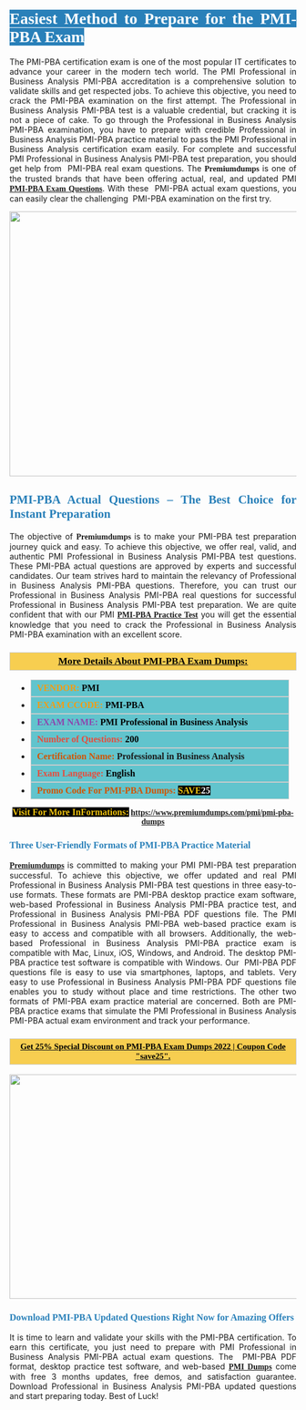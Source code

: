 <h1 style="text-align: justify;"><span style="color:#ffffff;"><span style="font-family:Georgia,serif;"><strong><span style="background-color:#2980b9;">Easiest Method to Prepare for the PMI-PBA Exam</span></strong></span></span></h1>

<p style="text-align: justify;">The PMI-PBA certification exam is one of the most popular IT certificates to advance your career in the modern tech world. The PMI Professional in Business Analysis PMI-PBA accreditation is a comprehensive solution to validate skills and get respected jobs. To achieve this objective, you need to crack the PMI-PBA examination on the first attempt. The Professional in Business Analysis PMI-PBA test is a valuable credential, but cracking it is not a piece of cake. To go through the Professional in Business Analysis PMI-PBA examination, you have to prepare with credible Professional in Business Analysis PMI-PBA practice material to pass the PMI Professional in Business Analysis certification exam easily. For complete and successful PMI Professional in Business Analysis PMI-PBA test preparation, you should get help from  PMI-PBA real exam questions. The <span style="font-size:14px;"><span style="font-family:Georgia,serif;"><strong>Premiumdumps</strong></span></span> is one of the trusted brands that have been offering actual, real, and updated PMI <span style="font-family:Georgia,serif;"><strong><a href="https://www.premiumdumps.com/pmi/pmi-pba-dumps">PMI-PBA Exam Questions</a></strong></span>. With these  PMI-PBA actual exam questions, you can easily clear the challenging  PMI-PBA examination on the first try.</p>

<p style="text-align: center;"><a href="https://www.premiumdumps.com/pmi/pmi-pba-dumps"><img alt="" src="https://i.imgur.com/VJaqCPg.jpeg" style="width: 700px; height: 465px;" /></a></p>

<h2 style="text-align: justify;"><span style="color:#2980b9;"><span style="font-family:Georgia,serif;"><strong>PMI-PBA Actual Questions – The Best Choice for Instant Preparation</strong></span></span></h2>

<p style="text-align: justify;">The objective of <span style="font-size:14px;"><span style="font-family:Georgia,serif;"><strong>Premiumdumps </strong></span></span>is to make your PMI-PBA test preparation journey quick and easy. To achieve this objective, we offer real, valid, and authentic PMI Professional in Business Analysis PMI-PBA test questions. These PMI-PBA actual questions are approved by experts and successful candidates. Our team strives hard to maintain the relevancy of Professional in Business Analysis PMI-PBA questions. Therefore, you can trust our Professional in Business Analysis PMI-PBA real questions for successful Professional in Business Analysis PMI-PBA test preparation. We are quite confident that with our PMI <span style="font-family:Georgia,serif;"><strong><a href="https://www.premiumdumps.com/pmi/pmi-pba-dumps">PMI-PBA Practice Test</a></strong></span> you will get the essential knowledge that you need to crack the Professional in Business Analysis PMI-PBA examination with an excellent score.</p>

<h3 style="background: #f7ce50; border: 1px solid rgb(204, 204, 204); padding: 5px 10px; text-align: center;"><span style="font-family:Georgia,serif;"><u><u><span style="color:#000000;"><span style="font-size:11pt"><span style="line-height:normal"><b><span style="font-size:13.0pt"><span cambria="">More Details About PMI-PBA Exam Dumps:</span></span></b></span></span></span></u></u></span></h3>

<ul>
	<li style="margin:0cm 10pt">
	<div style="background:#61c4cd; border: 1px solid rgb(204, 204, 204); padding: 5px 10px; text-align: justify;"><span style="font-family:Georgia,serif;"><span style="font-size:11pt"><span style="line-height:normal"><b><span style="font-size:12.0pt"><span new="" roman="" times=""><span style="color:#f39c12;">VENDOR:</span> <span style="color:#000000;">PMI</span></span></span></b></span></span></span></div>
	</li>
	<li style="margin:0cm 10pt">
	<div style="background: #61c4cd; border: 1px solid rgb(204, 204, 204); padding: 5px 10px; text-align: justify;"><span style="font-family:Georgia,serif;"><span style="font-size:11pt"><span style="line-height:normal"><b><span style="font-size:12.0pt"><span new="" roman="" times=""><span style="color:#f39c12;">EXAM CCODE:</span> <span style="color:#000000;">PMI-PBA</span></span></span></b></span></span></span></div>
	</li>
	<li style="margin:0cm 10pt">
	<div style="background: #61c4cd; border: 1px solid rgb(204, 204, 204); padding: 5px 10px; text-align: justify;"><span style="font-family:Georgia,serif;"><span style="font-size:11pt"><span style="line-height:normal"><b><span style="font-size:12.0pt"><span new="" roman="" times=""><span style="color:#8e44ad;">EXAM NAME:</span> <span style="color:#000000;">PMI Professional in Business Analysis</span></span></span></b></span></span></span></div>
	</li>
	<li style="margin:0cm 10pt">
	<div style="background: #61c4cd; border: 1px solid rgb(204, 204, 204); padding: 5px 10px;"><span style="font-family:Georgia,serif;"><span style="font-size:11pt"><span style="line-height:normal"><b><span style="font-size:12.0pt"><span new="" roman="" times=""><span style="color:#e74c3c;">Number of Questions:</span><span style="color:#000000;"><span style="color:#f1c40f;"> </span>200</span></span></span></b></span></span></span></div>
	</li>
	<li style="margin:0cm 10pt">
	<div style="background: #61c4cd; border: 1px solid rgb(204, 204, 204); padding: 5px 10px; text-align: justify;"><span style="font-family:Georgia,serif;"><span style="font-size:11pt"><span style="line-height:normal"><b><span style="font-size:12.0pt"><span new="" roman="" times=""><span style="color:#d35400;">Certification Name:</span> Professional in Business Analysis</span></span></b></span></span></span></div>
	</li>
	<li style="margin:0cm 10pt">
	<div style="background: #61c4cd; border: 1px solid rgb(204, 204, 204); padding: 5px 10px; text-align: justify;"><span style="font-family:Georgia,serif;"><span style="font-size:11pt"><span style="line-height:normal"><b><span style="font-size:12.0pt"><span new="" roman="" times=""><span style="color:#e74c3c;">Exam Language:</span> <span style="color:#000000;">English</span></span></span></b></span></span></span></div>
	</li>
	<li style="margin:0cm 10pt">
	<div style="background: #61c4cd; border: 1px solid rgb(204, 204, 204); padding: 5px 10px;"><span style="font-family:Georgia,serif;"><span style="font-size:11pt"><span style="line-height:normal"><b><span style="font-size:12.0pt"><span new="" roman="" times=""><span style="color:#d35400;">Promo Code For PMI-PBA Dumps:</span><span style="color:#f1c40f;"> <span style="background-color:#000000;">SAVE</span></span><span style="color:#ffffff;"><span style="background-color:#000000;">25</span></span></span></span></b></span></span></span></div>
	</li>
</ul>

<p style="text-align: center;"><span style="font-family:Georgia,serif;"><strong><span style="font-size:16px;"><span style="color:#f1c40f;"><span style="background-color:#000000;">Visit For More InFormations:</span></span></span> <a href="https://www.premiumdumps.com/pmi/pmi-pba-dumps">https://www.premiumdumps.com/pmi/pmi-pba-dumps</a></strong></span></p>

<h3 style="text-align: justify;"><span style="color:#2980b9;"><span style="font-family:Georgia,serif;"><strong><strong><strong>Three User-Friendly Formats of PMI-PBA Practice Material </strong></strong></strong></span></span></h3>

<p style="text-align: justify;"><span style="font-size:14px;"><span style="font-family:Georgia,serif;"><strong><a href="https://www.premiumdumps.com/">Premiumdumps</a> </strong></span></span>is committed to making your PMI PMI-PBA test preparation successful. To achieve this objective, we offer updated and real PMI Professional in Business Analysis PMI-PBA test questions in three easy-to-use formats. These formats are PMI-PBA desktop practice exam software, web-based Professional in Business Analysis PMI-PBA practice test, and Professional in Business Analysis PMI-PBA PDF questions file. The PMI Professional in Business Analysis PMI-PBA web-based practice exam is easy to access and compatible with all browsers. Additionally, the web-based Professional in Business Analysis PMI-PBA practice exam is compatible with Mac, Linux, iOS, Windows, and Android. The desktop PMI-PBA practice test software is compatible with Windows. Our  PMI-PBA PDF questions file is easy to use via smartphones, laptops, and tablets. Very easy to use Professional in Business Analysis PMI-PBA PDF questions file enables you to study without place and time restrictions. The other two formats of PMI-PBA exam practice material are concerned. Both are PMI-PBA practice exams that simulate the PMI Professional in Business Analysis PMI-PBA actual exam environment and track your performance.</p>

<h3 style="background: rgb(247, 206, 80); border: 1px solid rgb(204, 204, 204); padding: 5px 10px; text-align: center;"><span style="font-family:Georgia,serif;"><u><span style="color:#000000;"><span style="font-size:11pt;"><span style="line-height:normal;"><b><span cambria="">Get 25% Special Discount on PMI-PBA Exam Dumps 2022 | Coupon Code "save25".</span></b></span></span></span></u></span></h3>

<p style="text-align: center;"><strong><strong><a href="https://www.premiumdumps.com/pmi/pmi-pba-dumps"><img alt="" src="https://i.imgur.com/2KPb8yb.jpeg" style="width: 700px; height: 394px;" /></a></strong></strong></p>

<h3 style="text-align: justify;"><strong><span style="color:#2980b9;"><span style="font-family:Georgia,serif;"><strong><strong><strong>Download PMI-PBA Updated Questions Right Now for Amazing Offers</strong></strong></strong></span></span></strong></h3>

<p style="text-align: justify;">It is time to learn and validate your skills with the PMI-PBA certification. To earn this certificate, you just need to prepare with PMI Professional in Business Analysis PMI-PBA actual exam questions. The  PMI-PBA PDF format, desktop practice test software, and web-based <span style="font-family:Georgia,serif;"><strong><a href="https://www.premiumdumps.com/pmi-exam-dumps">PMI Dumps</a></strong></span> come with free 3 months updates, free demos, and satisfaction guarantee. Download Professional in Business Analysis PMI-PBA updated questions and start preparing today. Best of Luck!</p>

